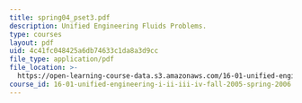 ```yaml
---
title: spring04_pset3.pdf
description: Unified Engineering Fluids Problems.
type: courses
layout: pdf
uid: 4c41fc048425a6db74633c1da8a3d9cc
file_type: application/pdf
file_location: >-
  https://open-learning-course-data.s3.amazonaws.com/16-01-unified-engineering-i-ii-iii-iv-fall-2005-spring-2006/4c41fc048425a6db74633c1da8a3d9cc_spring04_pset3.pdf
course_id: 16-01-unified-engineering-i-ii-iii-iv-fall-2005-spring-2006
---
```

